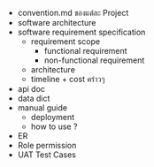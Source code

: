 - convention.md ของแต่ละ Project
- software architecture
- software requirement specification
  - requirement scope
    - functional requirement
    - non-functional requirement
  - architecture
  - timeline + cost คร่าวๆ
- api doc
- data dict
- manual guide
  - deployment
  - how to use ?
- ER
- Role permission
- UAT Test Cases
